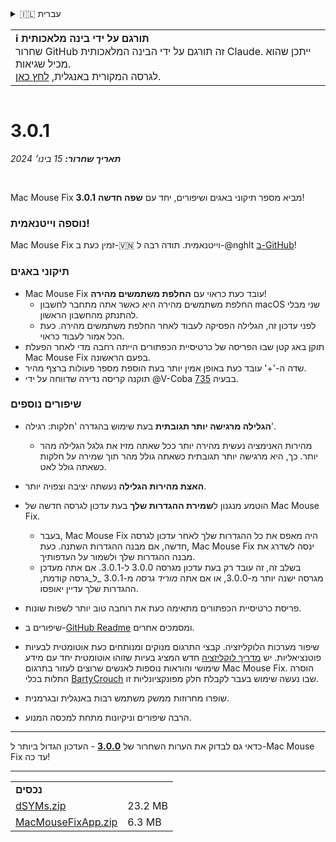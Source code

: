 <details>
<summary>🇮🇱 עברית</summary>

[🇬🇧 English (GitHub)](https://github.com/noah-nuebling/mac-mouse-fix/releases/tag/3.0.1)\
[🇦🇩 Català](https://redirect.macmousefix.com/?target=mmf-release&tag=3.0.1&locale=ca)\
[🇩🇪 Deutsch](https://redirect.macmousefix.com/?target=mmf-release&tag=3.0.1&locale=de)\
[🇪🇸 Español](https://redirect.macmousefix.com/?target=mmf-release&tag=3.0.1&locale=es)\
[🇫🇷 Français](https://redirect.macmousefix.com/?target=mmf-release&tag=3.0.1&locale=fr)\
[🇮🇩 Indonesia](https://redirect.macmousefix.com/?target=mmf-release&tag=3.0.1&locale=id)\
[🇮🇹 Italiano](https://redirect.macmousefix.com/?target=mmf-release&tag=3.0.1&locale=it)\
[🇭🇺 Magyar](https://redirect.macmousefix.com/?target=mmf-release&tag=3.0.1&locale=hu)\
[🇳🇱 Nederlands](https://redirect.macmousefix.com/?target=mmf-release&tag=3.0.1&locale=nl)\
[🇵🇱 Polski](https://redirect.macmousefix.com/?target=mmf-release&tag=3.0.1&locale=pl)\
[🇧🇷 Português (Brasil)](https://redirect.macmousefix.com/?target=mmf-release&tag=3.0.1&locale=pt-BR)\
[🇵🇹 Português (Portugal)](https://redirect.macmousefix.com/?target=mmf-release&tag=3.0.1&locale=pt-PT)\
[🇷🇴 Română](https://redirect.macmousefix.com/?target=mmf-release&tag=3.0.1&locale=ro)\
[🇸🇪 Svenska](https://redirect.macmousefix.com/?target=mmf-release&tag=3.0.1&locale=sv)\
[🇻🇳 Tiếng Việt](https://redirect.macmousefix.com/?target=mmf-release&tag=3.0.1&locale=vi)\
[🇹🇷 Türkçe](https://redirect.macmousefix.com/?target=mmf-release&tag=3.0.1&locale=tr)\
[🇨🇿 Čeština](https://redirect.macmousefix.com/?target=mmf-release&tag=3.0.1&locale=cs)\
[🇬🇷 Ελληνικά](https://redirect.macmousefix.com/?target=mmf-release&tag=3.0.1&locale=el)\
[🇷🇺 Русский](https://redirect.macmousefix.com/?target=mmf-release&tag=3.0.1&locale=ru)\
[🇺🇦 Українська](https://redirect.macmousefix.com/?target=mmf-release&tag=3.0.1&locale=uk)\
**🇮🇱 עברית**\
[🇸🇦 العربية](https://redirect.macmousefix.com/?target=mmf-release&tag=3.0.1&locale=ar)\
[🇮🇳 हिन्दी](https://redirect.macmousefix.com/?target=mmf-release&tag=3.0.1&locale=hi)\
[🇹🇭 ไทย](https://redirect.macmousefix.com/?target=mmf-release&tag=3.0.1&locale=th)\
[🇨🇳 中文 (简体)](https://redirect.macmousefix.com/?target=mmf-release&tag=3.0.1&locale=zh-Hans)\
[🇨🇳 中文 (繁體)](https://redirect.macmousefix.com/?target=mmf-release&tag=3.0.1&locale=zh-Hant)\
[🇭🇰 中文（香港)](https://redirect.macmousefix.com/?target=mmf-release&tag=3.0.1&locale=zh-HK)\
[🇯🇵 日本語](https://redirect.macmousefix.com/?target=mmf-release&tag=3.0.1&locale=ja)\
[🇰🇷 한국어](https://redirect.macmousefix.com/?target=mmf-release&tag=3.0.1&locale=ko)\
[Help translate Mac Mouse Fix to different languages!](https://github.com/noah-nuebling/mac-mouse-fix/discussions/731)
</details>
<table align=><td>
<b>ℹ️ תורגם על ידי בינה מלאכותית</b><br>
שחרור GitHub זה תורגם על ידי הבינה המלאכותית Claude. ייתכן שהוא מכיל שגיאות.<br>
לגרסה המקורית באנגלית, <a href="https://github.com/noah-nuebling/mac-mouse-fix/releases/tag/3.0.1">לחץ כאן</a>.
</td></table>

<table></table>

# 3.0.1
***תאריך שחרור:** 15 בינו׳ 2024*

<br>

Mac Mouse Fix **3.0.1** מביא מספר תיקוני באגים ושיפורים, יחד עם **שפה חדשה**!

### נוספה וייטנאמית!

Mac Mouse Fix זמין כעת ב-🇻🇳 וייטנאמית. תודה רבה ל-@nghlt [ב-GitHub](https://GitHub.com/nghlt)!

### תיקוני באגים

- Mac Mouse Fix עובד כעת כראוי עם **החלפת משתמשים מהירה**!
  - החלפת משתמשים מהירה היא כאשר אתה מתחבר לחשבון macOS שני מבלי להתנתק מהחשבון הראשון.
  - לפני עדכון זה, הגלילה הפסיקה לעבוד לאחר החלפת משתמשים מהירה. כעת הכל אמור לעבוד כראוי.
- תוקן באג קטן שבו הפריסה של כרטיסיית הכפתורים הייתה רחבה מדי לאחר הפעלת Mac Mouse Fix בפעם הראשונה.
- שדה ה-'+' עובד כעת באופן אמין יותר בעת הוספת מספר פעולות ברצף מהיר.
- תוקנה קריסה נדירה שדווחה על ידי @V-Coba בבעיה [735](https://github.com/noah-nuebling/mac-mouse-fix/issues/735).

### שיפורים נוספים

- **הגלילה מרגישה יותר תגובתית** בעת שימוש בהגדרה 'חלקות: רגילה'.
  - מהירות האנימציה נעשית מהירה יותר ככל שאתה מזיז את גלגל הגלילה מהר יותר. כך, היא מרגישה יותר תגובתית כשאתה גולל מהר תוך שמירה על חלקות כשאתה גולל לאט.

- **האצת מהירות הגלילה** נעשתה יציבה וצפויה יותר.
- הוטמע מנגנון ל**שמירת ההגדרות שלך** בעת עדכון לגרסה חדשה של Mac Mouse Fix.
  - בעבר, Mac Mouse Fix היה מאפס את כל ההגדרות שלך לאחר עדכון לגרסה חדשה, אם מבנה ההגדרות השתנה. כעת, Mac Mouse Fix ינסה לשדרג את מבנה ההגדרות שלך ולשמור על העדפותיך.
  - בשלב זה, זה עובד רק בעת עדכון מגרסה 3.0.0 ל-3.0.1. אם אתה מעדכן מגרסה ישנה יותר מ-3.0.0, או אם אתה _מוריד גרסה_ מ-3.0.1 _ל_גרסה קודמת, ההגדרות שלך עדיין יאופסו.
- פריסת כרטיסיית הכפתורים מתאימה כעת את רוחבה טוב יותר לשפות שונות.
- שיפורים ב-[GitHub Readme](https://github.com/noah-nuebling/mac-mouse-fix#background) ומסמכים אחרים.
- שיפור מערכות הלוקליזציה. קבצי התרגום מנוקים ומנותחים כעת אוטומטית לבעיות פוטנציאליות. יש [מדריך לוקליזציה](https://github.com/noah-nuebling/mac-mouse-fix/discussions/731) חדש המציג בעיות שזוהו אוטומטית יחד עם מידע שימושי והוראות נוספות לאנשים שרוצים לעזור בתרגום Mac Mouse Fix. הוסרה התלות בכלי [BartyCrouch](https://github.com/FlineDev/BartyCrouch) שבו נעשה שימוש בעבר לקבלת חלק מפונקציונליות זו.
- שופרו מחרוזות ממשק משתמש רבות באנגלית ובגרמנית.
- הרבה שיפורים וניקיונות מתחת למכסה המנוע.

---

כדאי גם לבדוק את הערות השחרור של [**3.0.0**](https://redirect.macmousefix.com/?target=mmf-release&tag=3.0.0&locale=he) - העדכון הגדול ביותר ל-Mac Mouse Fix עד כה!

---

<table align="start">
<tr>
    <td colspan=2>
        <b>נכסים</b>
    </td>
</tr>
<tr>
    <td><a href="https://github.com/noah-nuebling/mac-mouse-fix/releases/download/3.0.1/dSYMs.zip">dSYMs.zip</a></td>
    <td>23.2 MB</td>
</tr>
<tr>
    <td><a href="https://github.com/noah-nuebling/mac-mouse-fix/releases/download/3.0.1/MacMouseFixApp.zip">MacMouseFixApp.zip</a></td>
    <td>6.3 MB</td>
</tr>
</table>